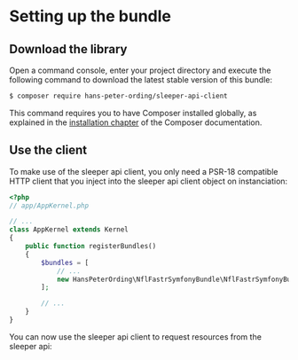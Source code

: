 Setting up the bundle
=====================

Download the library
--------------------

Open a command console, enter your project directory and execute the
following command to download the latest stable version of this bundle:

```bash
$ composer require hans-peter-ording/sleeper-api-client
```

This command requires you to have Composer installed globally, as explained
in the [installation chapter](https://getcomposer.org/doc/00-introduction.md)
of the Composer documentation.

Use the client
--------------

To make use of the sleeper api client, you only need a PSR-18 compatible HTTP client that you inject into the sleeper api client object on instanciation:

```php
<?php
// app/AppKernel.php

// ...
class AppKernel extends Kernel
{
    public function registerBundles()
    {
        $bundles = [
            // ...
            new HansPeterOrding\NflFastrSymfonyBundle\NflFastrSymfonyBundle(),
        ];

        // ...
    }
}
```

You can now use the sleeper api client to request resources from the sleeper api: